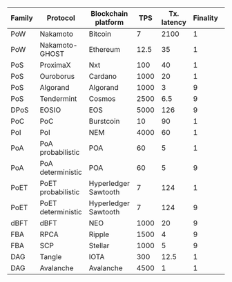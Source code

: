 | Family | Protocol           | Blockchain platform  | TPS  | Tx. latency | Finality | #consensus nodes | #nodes | Fees   | Reward   | Power consumption | Hardware dependency | Fault-tolerance | 51 attack | Double spending |
|--------|--------------------|----------------------|------|-------------|----------|----------------|----------|--------|----------|-------------------|---------------------|-----------------|-----------|-----------------|
| PoW    | Nakamoto           | Bitcoin              | 7    | 2100        | 1        | 1000000        | 10000    | 13     | 51118992 | 9                 | 9                   | 50              | 1         | 1               |
| PoW    | Nakamoto-GHOST     | Ethereum             | 12.5 | 35          | 1        | 100000         | 8359     | 13     | 36435200 | 9                 | 9                   | 50              | 1         | 1               |
| PoS    | ProximaX           | Nxt                  | 100  | 40          | 1        | 117            | 1371     | 0.05   | 16524    | 1                 | 1                   | 50              | 1         | 5               |
| PoS    | Ouroborus          | Cardano              | 1000 | 20          | 1        | 368226         | 1955     | 0.25   | 3132000  | 1                 | 1                   | 50              | 1         | 5               |
| PoS    | Algorand           | Algorand             | 1000 | 3           | 9        | 100            | 100      | 0.01   | 800000   | 1                 | 1                   | 33              | 1         | 5               |
| PoS    | Tendermint         | Cosmos               | 2500 | 6.5         | 9        | 10000          | 20       | 0.5    | 68670000 | 1                 | 1                   | 33              | 1         | 5               |
| DPoS   | EOSIO              | EOS                  | 5000 | 126         | 9        | 86371          | 14       | 0.0001 | 23100    | 1                 | 1                   | 33              | 1         | 1               |
| PoC    | PoC                | Burstcoin            | 10   | 90          | 1        | 10000          | 977      | 0.01   | 76.3449  | 5                 | 9                   | 50              | 1         | 1               |
| PoI    | PoI                | NEM                  | 4000 | 60          | 1        | 100            | 403      | 0.03   | 733.86   | 1                 | 1                   | 50              | 9         | 9               |
| PoA    | PoA probabilistic  | POA                  | 60   | 5           | 1        | 12             | 12       | 0.01   | 1730     | 1                 | 9                   | 50              | 9         | 1               |
| PoA    | PoA deterministic  | POA                  | 60   | 5           | 9        | 12             | 12       | 0.01   | 1730     | 1                 | 9                   | 33              | 9         | 9               |
| PoET   | PoET probabilistic | Hyperledger Sawtooth | 7    | 124         | 1        | 15             | 15       | 0.0001 | 0.0001   | 1                 | 9                   | 50              | 9         | 9               |
| PoET   | PoET deterministic | Hyperledger Sawtooth | 7    | 124         | 9        | 15             | 15       | 0.0001 | 0.0001   | 1                 | 9                   | 33              | 9         | 9               |
| dBFT   | dBFT               | NEO                  | 1000 | 20          | 9        | 7              | 100      | 0.0001 | 336000   | 1                 | 1                   | 33              | 1         | 1               |
| FBA    | RPCA               | Ripple               | 1500 | 4           | 9        | 100            | 884      | 0.01   | 560      | 1                 | 1                   | 20              | 9         | 9               |
| FBA    | SCP                | Stellar              | 1000 | 5           | 9        | 65             | 44       | 0.01   | 0.0001   | 1                 | 1                   | 33              | 9         | 9               |
| DAG    | Tangle             | IOTA                 | 300  | 12.5        | 1        | 100000         | 25       | 0.0001 | 0.0001   | 1                 | 1                   | 50              | 9         | 9               |
| DAG    | Avalanche          | Avalanche            | 4500 | 1           | 1        | 834            | 834      | 0.01   | 7506     | 1                 | 1                   | 33              | 9         | 9               |
